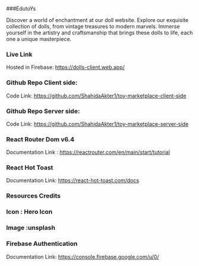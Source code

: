 ###EdutoYs

Discover a world of enchantment at our doll website. Explore our exquisite collection of dolls, from vintage treasures to modern marvels. Immerse yourself in the artistry and craftsmanship that brings these dolls to life, each one a unique masterpiece. 


### Live Link
Hosted in Firebase: https://dolls-client.web.app/

### Github Repo Client side:
Code Link: https://github.com/ShahidaAkter1/toy-marketplace-client-side


### Github Repo Server side:
Code Link:  https://github.com/ShahidaAkter1/toy-marketplace-server-side

### React Router Dom v6.4
Documentation Link : https://reactrouter.com/en/main/start/tutorial

### React Hot Toast
Documentation Link: https://react-hot-toast.com/docs


### Resources Credits
### Icon : Hero Icon
### Image :unsplash


### Firebase Authentication
Documentation Link: https://console.firebase.google.com/u/0/